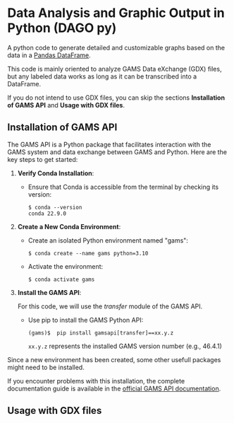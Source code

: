 # Data Analysis and Graphic Output in Python (DAGO py)

A python code to generate detailed and customizable graphs based on the data in a [Pandas DataFrame](https://pandas.pydata.org/docs/index.html).

This code is mainly oriented to analyze GAMS Data eXchange (GDX) files, but any labeled data works as long as it can be transcribed into a DataFrame.

If you do not intend to use GDX files, you can skip the sections **Installation of GAMS API** and **Usage with GDX files**.

## Installation of GAMS API

The GAMS API is a Python package that facilitates interaction with the GAMS system and data exchange between GAMS and Python. Here are the key steps to get started:

1. **Verify Conda Installation**:
   - Ensure that Conda is accessible from the terminal by checking its version:
     ```
     $ conda --version
     conda 22.9.0
     ```
2. **Create a New Conda Environment**:
   - Create an isolated Python environment named "gams":
     ```
     $ conda create --name gams python=3.10
     ```
   - Activate the environment:
     ```
     $ conda activate gams
     ```
3. **Install the GAMS API**:
   
     For this code, we will use the *transfer* module of the GAMS API.
   
   - Use pip to install the GAMS Python API:
     ```
     (gams)$  pip install gamsapi[transfer]==xx.y.z
     ```
     `xx.y.z` represents the installed GAMS version number (e.g., 46.4.1)
     
Since a new environment has been created, some other usefull packages might need to be installed. 

If you encounter problems with this installation, the complete documentation guide is available in the [official GAMS API documentation](https://www.gams.com/latest/docs/API_PY_GETTING_STARTED.html).

## Usage with GDX files

